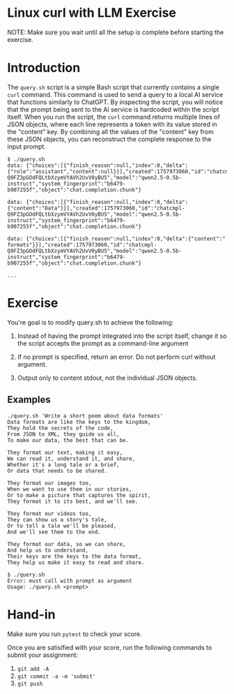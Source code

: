 # Linux curl with LLM Exercise

NOTE: Make sure you wait until all the setup is complete before starting the exercise.

# Introduction

The `query.sh` script is a simple Bash script that currently contains a single
`curl` command. This command is used to send a query to a local AI service that 
functions similarly to ChatGPT. By inspecting the script, you will notice that 
the prompt being sent to the AI service is hardcoded within the script itself. 
When you run the script, the `curl` command returns multiple lines of JSON 
objects, where each line represents a token with its value stored in the 
"content" key. By combining all the values of the "content" key from these JSON 
objects, you can reconstruct the complete response to the input prompt.

```shell
$ ./query.sh 
data: {"choices":[{"finish_reason":null,"index":0,"delta":{"role":"assistant","content":null}}],"created":1757973060,"id":"chatcmpl-Q9FZ3pGOdFQLtbXzymVYAVh2UvV0yBU5","model":"qwen2.5-0.5b-instruct","system_fingerprint":"b6479-b907255f","object":"chat.completion.chunk"}

data: {"choices":[{"finish_reason":null,"index":0,"delta":{"content":"Data"}}],"created":1757973060,"id":"chatcmpl-Q9FZ3pGOdFQLtbXzymVYAVh2UvV0yBU5","model":"qwen2.5-0.5b-instruct","system_fingerprint":"b6479-b907255f","object":"chat.completion.chunk"}

data: {"choices":[{"finish_reason":null,"index":0,"delta":{"content":" formats"}}],"created":1757973060,"id":"chatcmpl-Q9FZ3pGOdFQLtbXzymVYAVh2UvV0yBU5","model":"qwen2.5-0.5b-instruct","system_fingerprint":"b6479-b907255f","object":"chat.completion.chunk"}

...

```

# Exercise

You're goal is to modify query.sh to achieve the following:

  1. Instead of having the prompt integrated into the script itself, change it so the script
  accepts the prompt as a command-line argument

  1. If no prompt is specified, return an error.  Do not perform curl without argument.

  1. Output only to content stdout, not the individual JSON objects.

## Examples

```shell
./query.sh 'Write a short poem about data formats'
Data formats are like the keys to the kingdom,
They hold the secrets of the code,
From JSON to XML, they guide us all,
To make our data, the best that can be.

They format our text, making it easy,
We can read it, understand it, and share,
Whether it's a long tale or a brief,
Or data that needs to be shared.

They format our images too,
When we want to use them in our stories,
Or to make a picture that captures the spirit,
They format it to its best, and we'll see.

They format our videos too,
They can show us a story's tale,
Or to tell a tale we'll be pleased,
And we'll see them to the end.

They format our data, so we can share,
And help us to understand,
Their keys are the keys to the data format,
They help us make it easy to read and share.
```

```shell
$ ./query.sh 
Error: must call with prompt as argument
Usage: ./query.sh <prompt>
```
# Hand-in

Make sure you run `pytest` to check your score.

Once you are satisified with your score, run the following commands to submit your assignment:

1. `git add -A`
2. `git commit -a -m 'submit'`
3. `git push`
